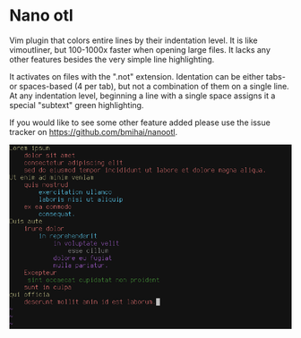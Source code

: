 # Nano otl
Vim plugin that colors entire lines by their indentation level. It is like vimoutliner, but 100-1000x faster when opening large files. It lacks any other features besides the very simple line highlighting.

It activates on files with the ".not" extension. Identation can be either tabs- or spaces-based (4 per tab), but not a combination of them on a single line. At any indentation level, beginning a line with a single space assigns it a special "subtext" green highlighting.

If you would like to see some other feature added please use the issue tracker on https://github.com/bmihai/nanootl.

![Screenshot](screenshot.png?raw=true "Screenshot")
